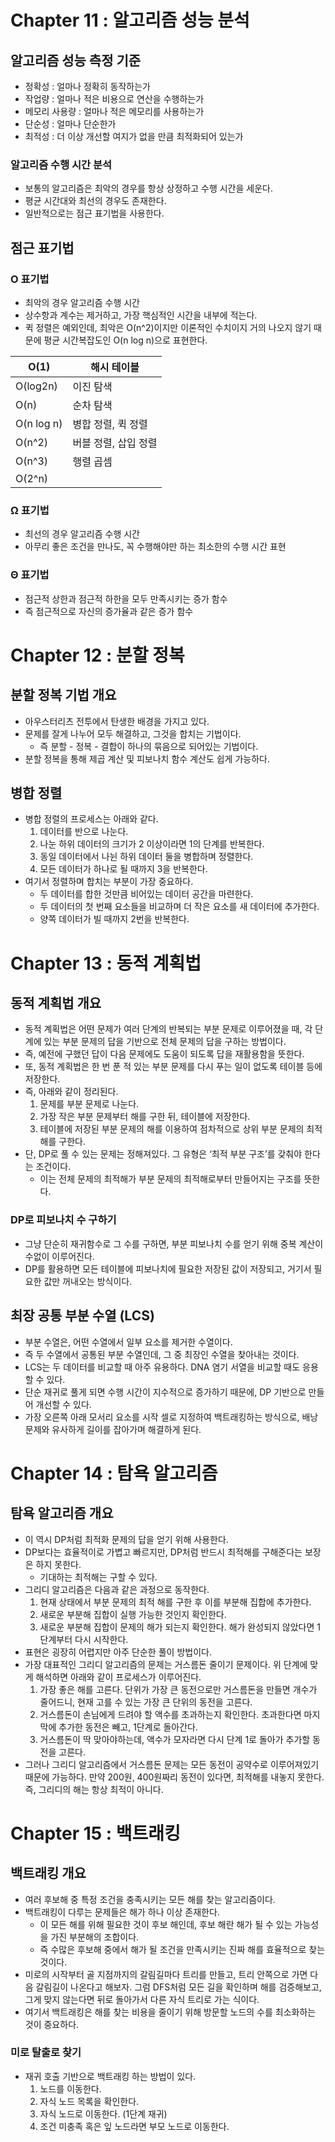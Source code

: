 # Chapter 11 : 알고리즘 성능 분석

## 알고리즘 성능 측정 기준

- 정확성 : 얼마나 정확히 동작하는가
- 작업량 : 얼마나 적은 비용으로 연산을 수행하는가
- 메모리 사용량 : 얼마나 적은 메모리를 사용하는가
- 단순성 : 얼마나 단순한가
- 최적성 : 더 이상 개선할 여지가 없을 만큼 최적화되어 있는가
  
### 알고리즘 수행 시간 분석

- 보통의 알고리즘은 최악의 경우를 항상 상정하고 수행 시간을 세운다.
- 평균 시간대와 최선의 경우도 존재한다.
- 일반적으로는 점근 표기법을 사용한다.

## 점근 표기법

### O 표기법

- 최악의 경우 알고리즘 수행 시간
- 상수항과 계수는 제거하고, 가장 핵심적인 시간을 내부에 적는다.
- 퀵 정렬은 예외인데, 최악은 O(n^2)이지만 이론적인 수치이지 거의 나오지 않기 때문에 평균 시간복잡도인 O(n log n)으로 표현한다.

| O(1) | 해시 테이블 |
| --- | --- |
| O(log2n) | 이진 탐색 |
| O(n) | 순차 탐색 |
| O(n log n) | 병합 정렬, 퀵 정렬 |
| O(n^2) | 버블 정렬, 삽입 정렬 |
| O(n^3) | 행렬 곱셈 |
| O(2^n) |  |

### Ω 표기법

- 최선의 경우 알고리즘 수행 시간
- 아무리 좋은 조건을 만나도, 꼭 수행해야만 하는 최소한의 수행 시간 표현

### Θ 표기법

- 점근적 상한과 점근적 하한을 모두 만족시키는 증가 함수
- 즉 점근적으로 자신의 증가율과 같은 증가 함수
  
# Chapter 12 : 분할 정복

## 분할 정복 기법 개요

- 아우스터리츠 전투에서 탄생한 배경을 가지고 있다.
- 문제를 잘게 나누어 모두 해결하고, 그것을 합치는 기법이다.
    - 즉 분할 - 정복 - 결합이 하나의 묶음으로 되어있는 기법이다.
- 분할 정복을 통해 제곱 계산 및 피보나치 함수 계산도 쉽게 가능하다.

## 병합 정렬

- 병합 정렬의 프로세스는 아래와 같다.
    1. 데이터를 반으로 나눈다.
    2. 나눈 하위 데이터의 크기가 2 이상이라면 1의 단계를 반복한다.
    3. 동일 데이터에서 나뉜 하위 데이터 둘을 병합하며 정렬한다.
    4. 모든 데이터가 하나로 될 때까지 3을 반복한다.
- 여기서 정렬하며 합치는 부분이 가장 중요하다.
    - 두 데이터를 합한 것만큼 비어있는 데이터 공간을 마련한다.
    - 두 데이터의 첫 번째 요소들을 비교하며 더 작은 요소를 새 데이터에 추가한다.
    - 양쪽 데이터가 빌 때까지 2번을 반복한다.

# Chapter 13 : 동적 계획법

## 동적 계획법 개요

- 동적 계획법은 어떤 문제가 여러 단계의 반복되는 부분 문제로 이루어졌을 때, 각 단계에 있는 부분 문제의 답을 기반으로 전체 문제의 답을 구하는 방법이다.
- 즉, 예전에 구했던 답이 다음 문제에도 도움이 되도록 답을 재활용함을 뜻한다.
- 또, 동적 계획법은 한 번 푼 적 있는 부분 문제를 다시 푸는 일이 없도록 테이블 등에 저장한다.
- 즉, 아래와 같이 정리된다.
    1. 문제를 부분 문제로 나눈다.
    2. 가장 작은 부분 문제부터 해를 구한 뒤, 테이블에 저장한다.
    3. 테이블에 저장된 부분 문제의 해를 이용하여 점차적으로 상위 부분 문제의 최적해를 구한다.
- 단, DP로 풀 수 있는 문제는 정해져있다. 그 유형은 ‘최적 부분 구조’를 갖춰야 한다는 조건이다.
    - 이는 전체 문제의 최적해가 부분 문제의 최적해로부터 만들어지는 구조를 뜻한다.

### DP로 피보나치 수 구하기

- 그냥 단순히 재귀함수로 그 수를 구하면, 부분 피보나치 수를 얻기 위해 중복 계산이 수없이 이루어진다.
- DP를 활용하면 모든 테이블에 피보나치에 필요한 저장된 값이 저장되고, 거기서 필요한 값만 꺼내오는 방식이다.

## 최장 공통 부분 수열 (LCS)

- 부분 수열은, 어떤 수열에서 일부 요소를 제거한 수열이다.
- 즉 두 수열에서 공통된 부분 수열인데, 그 중 최장인 수열을 찾아내는 것이다.
- LCS는 두 데이터를 비교할 때 아주 유용하다. DNA 염기 서열을 비교할 때도 응용할 수 있다.
- 단순 재귀로 풀게 되면 수행 시간이 지수적으로 증가하기 때문에, DP 기반으로 만들어 개선할 수 있다.
- 가장 오른쪽 아래 모서리 요소를 시작 셀로 지정하여 백트래킹하는 방식으로, 배낭 문제와 유사하게 길이를 잡아가며 해결하게 된다.

# Chapter 14 : 탐욕 알고리즘

## 탐욕 알고리즘 개요

- 이 역시 DP처럼 최적화 문제의 답을 얻기 위해 사용한다.
- DP보다는 효율적이로 가볍고 빠르지만, DP처럼 반드시 최적해를 구해준다는 보장은 하지 못한다.
    - 기대하는 최적해는 구할 수 있다.
- 그리디 알고리즘은 다음과 같은 과정으로 동작한다.
    1. 현재 상태에서 부분 문제의 최적 해를 구한 후 이를 부분해 집합에 추가한다.
    2. 새로운 부분해 집합이 실행 가능한 것인지 확인한다.
    3. 새로운 부분해 집합이 문제의 해가 되는지 확인한다. 해가 완성되지 않았다면 1단계부터 다시 시작한다.
- 표현은 굉장히 어렵지만 아주 단순한 풀이 방법이다.
- 가장 대표적인 그리디 알고리즘의 문제는 거스름돈 줄이기 문제이다. 위 단계에 맞게 해석하면 아래와 같이 프로세스가 이루어진다.
    1. 가장 좋은 해를 고른다. 단위가 가장 큰 동전으로만 거스름돈을 만들면 개수가 줄어드니, 현재 고를 수 있는 가장 큰 단위의 동전을 고른다.
    2. 거스름돈이 손님에게 드려야 할 액수를 초과하는지 확인한다. 초과한다면 마지막에 추가한 동전은 빼고, 1단계로 돌아간다.
    3. 거스름돈이 딱 맞아야하는데, 액수가 모자라면 다시 단계 1로 돌아가 추가할 동전을 고른다.
- 그러나 그리디 알고리즘에서 거스름돈 문제는 모든 동전이 공약수로 이루어져있기 때문에 가능하다. 만약 200원, 400원짜리 동전이 있다면, 최적해를 내놓지 못한다. 즉, 그리디의 해는 항상 최적이 아니다.

# Chapter 15 : 백트래킹

## 백트래킹 개요

- 여러 후보해 중 특정 조건을 충족시키는 모든 해를 찾는 알고리즘이다.
- 백트래킹이 다루는 문제들은 해가 하나 이상 존재한다.
    - 이 모든 해를 위해 필요한 것이 후보 해인데, 후보 해란 해가 될 수 있는 가능성을 가진 부분해의 조합이다.
    - 즉 수많은 후보해 중에서 해가 될 조건을 만족시키는 진짜 해를 효율적으로 찾는 것이다.
- 미로의 시작부터 골 지점까지의 갈림길마다 트리를 만들고, 트리 안쪽으로 가면 다음 갈림길이 나온다고 해보자. 그럼 DFS처럼 모든 길을 확인하며 해를 검증해보고, 그게 맞지 않는다면 뒤로 돌아가서 다른 자식 트리로 가는 식이다.
- 여기서 백트래킹은 해를 찾는 비용을 줄이기 위해 방문할 노드의 수를 최소화하는 것이 중요하다.

### 미로 탈출로 찾기

- 재귀 호출 기반으로 백트래킹 하는 방법이 있다.
    1. 노드를 이동한다.
    2. 자식 노드 목록을 확인한다.
    3. 자식 노드로 이동한다. (1단계 재귀)
    4. 조건 미충족 혹은 잎 노드라면 부모 노드로 이동한다.